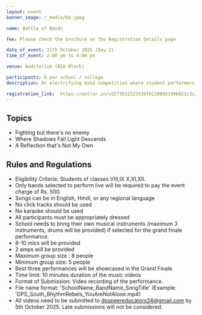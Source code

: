 ```yaml
---
layout: event
banner_image: /_media/bb.jpeg

name: Battle of Bands

fee: Please check the brochure on the Registration Details page

date_of_event: 11th October 2025 (Day 2)
time_of_event: 2:00 pm to 4:00 pm

venue: Auditorium (BIA Block)

participants: 8 per school / college
description: An electrifying band competition where student performers channel the power of music to express emotion, defiance, courage, and reflection. Bands will be judged on originality, musicality, stage presence, and alignment with the event’s expressive themes. It's not just about the sound - it's about the story behind it.

registration_link:  https://entrar.in/cd273632523539f0110095199b821c3c/onlineRegistrationConclave/3
---
```


## Topics
- Fighting but there's no enemy
- Where Shadows Fall Light Descends
- A Reflection that's Not My Own


## Rules and Regulations
- Eligibility Criteria: Students of classes VIII,IX X,XI,XII.
- Only bands selected to perform live will be required to pay the event charge of Rs. 500.
- Songs can be in English, Hindi, or any regional language
- No click tracks should be used
- No karaoke should be used
- All participants must be appropriately dressed
- School needs to bring their own musical instruments (maximum 3 instruments, drums will be provided) if selected for the grand finale performance.
- 8-10 mics will be provided
- 2 amps will be provided
- Maximum group size : 8 people
- Minimum group size: 5 people
- Best three performances will be showcased in the Grand Finale.
- Time limit: 10 minutes duration of the music videos
- Format of Submission: Video recording of the performance.
- File name format: 'SchoolName_BandName_SongTitle' (Example: 'DPS_South_RhythmRebels_YouAreNotAlone.mp4)
- All videos need to be submitted to dpspeereducators24@gmail.com by 5th October 2025. Late submissions will not be considered.
